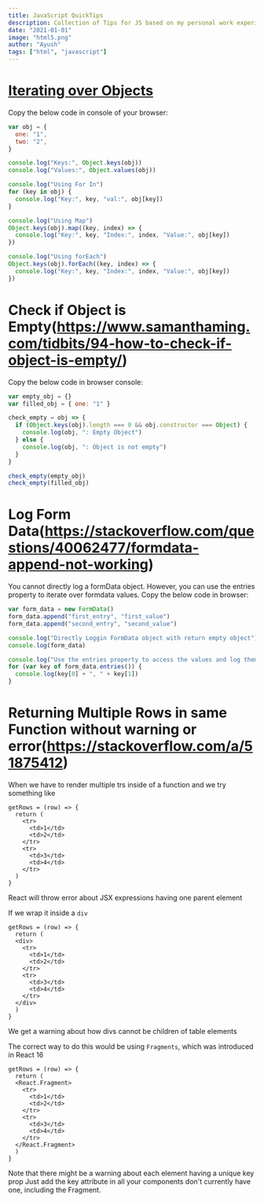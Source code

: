 ```yaml
---
title: JavaScript QuickTips
description: Collection of Tips for JS based on my personal work experience
date: "2021-01-01"
image: "html5.png"
author: "Ayush"
tags: ["html", "javascript"]
---
```


# [Iterating over Objects](https://stackoverflow.com/questions/14379274/how-to-iterate-over-a-javascript-object)

Copy the below code in console of your browser:

```js heading="How to Iterate over Objects in JS"
var obj = {
  one: "1",
  two: "2",
}

console.log("Keys:", Object.keys(obj))
console.log("Values:", Object.values(obj))

console.log("Using For In")
for (key in obj) {
  console.log("Key:", key, "val:", obj[key])
}

console.log("Using Map")
Object.keys(obj).map((key, index) => {
  console.log("Key:", key, "Index:", index, "Value:", obj[key])
})

console.log("Using forEach")
Object.keys(obj).forEach((key, index) => {
  console.log("Key:", key, "Index:", index, "Value:", obj[key])
})
```

# Check if Object is Empty(https://www.samanthaming.com/tidbits/94-how-to-check-if-object-is-empty/)

Copy the below code in browser console:

```js heading='Check if Object is empty'
var empty_obj = {}
var filled_obj = { one: "1" }

check_empty = obj => {
  if (Object.keys(obj).length === 0 && obj.constructor === Object) {
    console.log(obj, ": Empty Object")
  } else {
    console.log(obj, ": Object is not empty")
  }
}

check_empty(empty_obj)
check_empty(filled_obj)
```

# Log Form Data(https://stackoverflow.com/questions/40062477/formdata-append-not-working)

You cannot directly log a formData object.
However, you can use the entries property to iterate over formdata values.
Copy the below code in browser:

```js heading="Logging Form Data"
var form_data = new FormData()
form_data.append("first_entry", "first_value")
form_data.append("second_entry", "second_value")

console.log("Directly Loggin FormData object with return empty object")
console.log(form_data)

console.log("Use the entries property to access the values and log them")
for (var key of form_data.entries()) {
  console.log(key[0] + ", " + key[1])
}
```

# Returning Multiple Rows in same Function without warning or error(https://stackoverflow.com/a/51875412)

When we have to render multiple trs inside of a function and we try something like

```
getRows = (row) => {
  return (
    <tr>
      <td>1</td>
      <td>2</td>
    </tr>
    <tr>
      <td>3</td>
      <td>4</td>
    </tr>
  )
}
```

React will throw error about JSX expressions having one parent element

If we wrap it inside a `div`

```
getRows = (row) => {
  return (
  <div>
    <tr>
      <td>1</td>
      <td>2</td>
    </tr>
    <tr>
      <td>3</td>
      <td>4</td>
    </tr>
  </div>
  )
}
```

We get a warning about how divs cannot be children of table elements

The correct way to do this would be using `Fragments`, which was introduced in React 16

```
getRows = (row) => {
  return (
  <React.Fragment>
    <tr>
      <td>1</td>
      <td>2</td>
    </tr>
    <tr>
      <td>3</td>
      <td>4</td>
    </tr>
  </React.Fragment>
  )
}
```

Note that there might be a warning about each element having a unique key prop
Just add the key attribute in all your components don't currently have one, including the Fragment.

